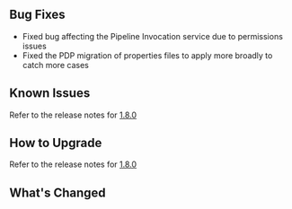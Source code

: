 ## Bug Fixes
 - Fixed bug affecting the Pipeline Invocation service due to permissions issues
 - Fixed the PDP migration of properties files to apply more broadly to catch more cases

## Known Issues
Refer to the release notes for [1.8.0](https://github.com/boozallen/aissemble/releases/tag/aissemble-root-1.8.0)

## How to Upgrade
Refer to the release notes for [1.8.0](https://github.com/boozallen/aissemble/releases/tag/aissemble-root-1.8.0)

## What's Changed
